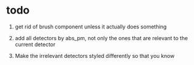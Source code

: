 # todo

1. get rid of brush component unless it actually does something

2. add all detectors by abs_pm, not only the ones that are relevant to
   the current detector

3. Make the irrelevant detectors styled differently so that you know
